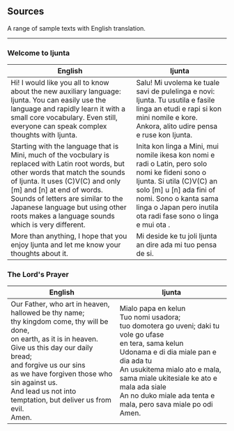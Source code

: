 ## Sources

A range of sample texts with English translation.

----

### Welcome to Ijunta	
| English | Ijunta |
|---------|--------|
| Hi! I would like you all to know about the new auxiliary language: Ijunta. You can easily use the language and rapidly learn it with a small core vocabulary. Even still, everyone can speak complex thoughts with Ijunta.	| Salu! Mi uvolema ke tuale savi de pulelinga e novi: Ijunta. Tu usutila e fasile linga an etudi e rapi si kon mini nomile e kore. Ankora, alito udire pensa e ruse kon Ijunta. |
| Starting with the language that is Mini, much of the vocbulary is replaced with Latin root words, but other words that match the sounds of Ijunta. It uses (C)V(C) and only [m] and [n] at end of words. Sounds of letters are similar to the Japanese language but using other roots makes a language sounds which is very different.	| Inita kon linga a Mini, mui nomile ikesa kon nomi e radi o Latin, pero solo nomi ke fideni sono o Ijunta. Si utila (C)V(C) an solo [m] u [n] ada fini of nomi. Sono o kanta sama linga o Japan pero inutila ota radi fase sono o linga e mui ota . |
| More than anything, I hope that you enjoy Ijunta and let me know your thoughts about it.	| Mi deside ke tu joli Ijunta an dire ada mi tuo pensa de si. |

### The Lord's Prayer

|English|Ijunta |
|--|--|
|Our Father, who art in heaven,<br>hallowed be thy name;<br>thy kingdom come, thy will be done,<br>on earth, as it is in heaven.<br>Give us this day our daily bread;<br>and forgive us our sins<br>as we have forgiven those who sin against us.<br>And lead us not into temptation, but deliver us from evil.<br>Amen.| Mialo papa en kelun<br>Tuo nomi usadora;<br>tuo domotera go uveni; daki tu vole go ufase<br>en tera, sama kelun<br>Udonama e di dia miale pan e dia ada tu <br>An usukitema mialo ato e mala,<br>sama miale ukitesiale ke ato e mala ada siale<br>An no duko miale ada tenta e mala, pero sava miale po odi<br>Amen.<br> |

